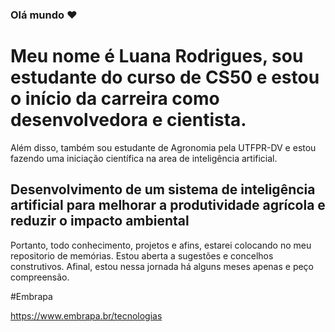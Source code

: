 ### Olá mundo ♥️ 

# Meu nome é Luana Rodrigues, sou estudante do curso de CS50 e estou o início da carreira como desenvolvedora e cientista. 
Além disso, também sou estudante de Agronomia pela UTFPR-DV e estou fazendo uma iniciação científica na area de inteligência artificial. 

## Desenvolvimento de um sistema de inteligência artificial para melhorar a produtividade agrícola e reduzir o impacto ambiental

Portanto, todo conhecimento, projetos e afins, estarei colocando no meu repositorio de memórias.
Estou aberta a sugestões e concelhos construtivos. Afinal, estou nessa jornada há alguns meses apenas e peço compreensão. 


#Embrapa

https://www.embrapa.br/tecnologias
